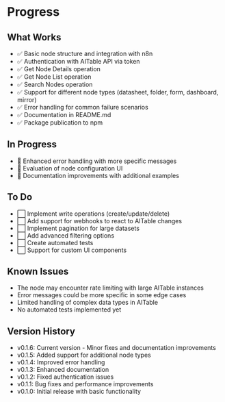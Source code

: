 # Progress

## What Works
- ✅ Basic node structure and integration with n8n
- ✅ Authentication with AITable API via token
- ✅ Get Node Details operation
- ✅ Get Node List operation
- ✅ Search Nodes operation
- ✅ Support for different node types (datasheet, folder, form, dashboard, mirror)
- ✅ Error handling for common failure scenarios
- ✅ Documentation in README.md
- ✅ Package publication to npm

## In Progress
- 🔄 Enhanced error handling with more specific messages
- 🔄 Evaluation of node configuration UI
- 🔄 Documentation improvements with additional examples

## To Do
- ⬜ Implement write operations (create/update/delete)
- ⬜ Add support for webhooks to react to AITable changes
- ⬜ Implement pagination for large datasets
- ⬜ Add advanced filtering options
- ⬜ Create automated tests
- ⬜ Support for custom UI components

## Known Issues
- The node may encounter rate limiting with large AITable instances
- Error messages could be more specific in some edge cases
- Limited handling of complex data types in AITable
- No automated tests implemented yet

## Version History
- v0.1.6: Current version - Minor fixes and documentation improvements
- v0.1.5: Added support for additional node types
- v0.1.4: Improved error handling
- v0.1.3: Enhanced documentation
- v0.1.2: Fixed authentication issues
- v0.1.1: Bug fixes and performance improvements
- v0.1.0: Initial release with basic functionality 